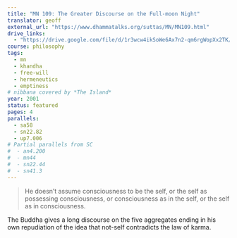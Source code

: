 ```yaml
---
title: "MN 109: The Greater Discourse on the Full-moon Night"
translator: geoff
external_url: "https://www.dhammatalks.org/suttas/MN/MN109.html"
drive_links:
  - "https://drive.google.com/file/d/1r3wcw4ikSoWe6Ax7n2-qm6rgWopXx2TK/view?usp=drivesdk"
course: philosophy
tags:
  - mn
  - khandha
  - free-will
  - hermeneutics
  - emptiness
# nibbana covered by *The Island*
year: 2001
status: featured
pages: 4
parallels:
  - sa58
  - sn22.82
  - up7.006
# Partial parallels from SC
#  - an4.200
#  - mn44
#  - sn22.44
#  - sn41.3
---
```


> He doesn’t assume consciousness to be the self, or the self as possessing consciousness, or consciousness as in the self, or the self as in consciousness.

The Buddha gives a long discourse on the five aggregates ending in his own repudiation of the idea that not-self contradicts the law of karma.
